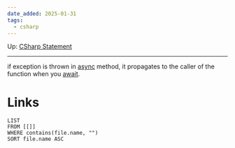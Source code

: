 ```yaml
---
date_added: 2025-01-31
tags:
  - csharp
---
```

Up: [CSharp Statement](CSharp%20Statement.md)
___

if exception is thrown in [async](async.md) method, it propagates to the caller of the function when you [await](await.md).
# Links
```dataview
LIST
FROM [[]]
WHERE contains(file.name, "")
SORT file.name ASC
```
